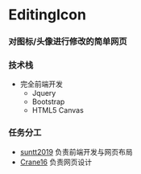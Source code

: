 # EditingIcon

### 对图标/头像进行修改的简单网页

### 技术栈
* 完全前端开发
    * Jquery
    * Bootstrap
    * HTML5 Canvas
    
### 任务分工
* [suntt2019](https://github.com/suntt2019) 负责前端开发与网页布局
* [Crane16](https://github.com/Crane16) 负责网页设计


